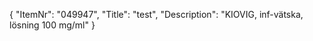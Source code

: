 {
  "ItemNr": "049947",
  "Title": "test",
  "Description": "KIOVIG, inf-vätska, lösning 100 mg/ml"
}
